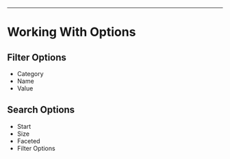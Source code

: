 ----
# Working With Options

## Filter Options

 * Category
 * Name
 * Value

## Search Options

 * Start
 * Size
 * Faceted
 * Filter Options
